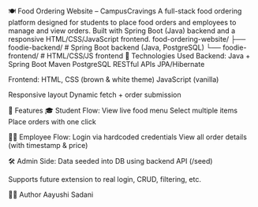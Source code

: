 🍽️ Food Ordering Website – CampusCravings
A full-stack food ordering platform designed for students to place food orders and employees to manage and view orders. Built with Spring Boot (Java) backend and a responsive HTML/CSS/JavaScript frontend.
food-ordering-website/
├── foodie-backend/         # Spring Boot backend (Java, PostgreSQL)
└── foodie-frontend/        # HTML/CSS/JS frontend
🔧 Technologies Used
Backend:
Java + Spring Boot
Maven
PostgreSQL
RESTful APIs
JPA/Hibernate

Frontend:
HTML, CSS (brown & white theme)
JavaScript (vanilla)

Responsive layout
Dynamic fetch + order submission

🚀 Features
🎓 Student Flow:
View live food menu
Select multiple items
Place orders with one click

👩‍💼 Employee Flow:
Login via hardcoded credentials
View all order details (with timestamp & price)

🛠 Admin Side:
Data seeded into DB using backend API (/seed)

Supports future extension to real login, CRUD, filtering, etc.

👩‍💻 Author
Aayushi Sadani
